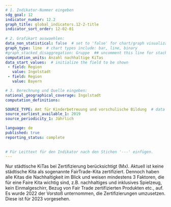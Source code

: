 ```yaml
---
# 1. Indikator-Nummer eingeben 
sdg_goal: 12 
indicator_number: 12.2
graph_title: global_indicators.12-2-title
indicator_sort_order: 12-02-01
 
# 2. Grafikart auswaehlen: 
data_non_statistical: false  # set to 'false' for chart/graph visualization 
graph_type: line  # chart types include: bar, line, binary 
#graph_stacked_disaggregation: Gruppe  ## uncomment this line for stacked bars. eplace 'Geschlecht' with the field of aggregation. 
computation_units: Anzahl nachhaltige KiTas
data_start_values:  # initialize the field to be shown  
 - field: Region 
   value: Ingolstadt 
 - field: Region 
   value: Bayern 

# 3. Berechnung und Quelle eingeben: 
national_geographical_coverage: Ingolstadt 
computation_definitions: 

SOURCE_TYPE: Amt für Kinderbetreuung und vorschulische Bildung  # data source  
source_earliest_available_1: 2019
source_periodicity_1: Jährlich

language: de   
published: true 
reporting_status: complete
 
 
# Für Leittext für den Indikator nach den Stichen '---' einfügen. 
---
```

Nur städtische KiTas bei Zertifizierung berücksichtigt (Mx). Aktuell ist keine städtische Kita als sogenannte FairTrade-Kita zertifiziert. Dennoch haben alle Kitas die Nachhaltigkeit im Blick und weisen mindestens 3 Faktoren, die für eine Faire Kita wichtig sind, z.B. nachhaltiges und inklusives Spielzeug, kein Einmalgeschirr, Bezug von Fair Trade zertifizierten Produkten etc., auf. Es wurde 2022 der Vorstoß unternommen, die Zertifizierungen umzusetzen. Diese ist für 2023 vorgesehen. <br>
